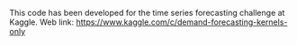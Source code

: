 This code has been developed for the time series forecasting challenge at Kaggle.
Web link: https://www.kaggle.com/c/demand-forecasting-kernels-only
